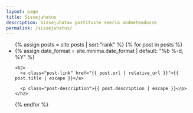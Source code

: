 ```yaml
---
layout: page
title: Sissejuhatus
description: Sissejuhatav postituste seeria andmeteadusse
permalink: /sissejuhatus/
---
```

 


<ul class="post-list">
{% assign posts = site.posts | sort:"rank" %}
{% for post in posts %}
  <li>
    {% assign date_format = site.minima.date_format | default: "%b %-d, %Y" %}

    <h2>
      <a class="post-link" href="{{ post.url | relative_url }}">{{ post.title | escape }}</a>

      <p class="post-description">{{ post.description | escape }}</p>
    </h2>
  </li>
{% endfor %}
</ul>